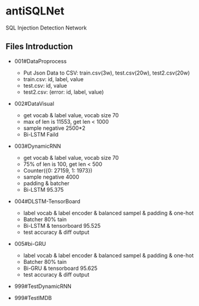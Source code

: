 # antiSQLNet
SQL Injection Detection Network

## Files Introduction

- 001#DataProprocess
  - Put Json Data to CSV: train.csv(3w), test.csv(20w), test2.csv(20w)
  - train.csv: id, label, value
  - test.csv: id, value
  - test2.csv: (error: id, label, value)

- 002#DataVisual
  - get vocab & label value, vocab size 70
  - max of len is 11553, get len < 1000
  - sample negative 2500*2
  - Bi-LSTM Faild

- 003#DynamicRNN
  - get vocab & label value, vocab size 70
  - 75% of len is 100, get len < 500
  - Counter({0: 27159, 1: 1973})
  - sample negative 4000
  - padding & batcher
  - Bi-LSTM 95.375

- 004#DLSTM-TensorBoard
  - label vocab & label encoder & balanced sampel & padding & one-hot
  - Batcher 80% tain
  - Bi-LSTM & tensorboard 95.525
  - test accuracy & diff output

- 005#bi-GRU
  - label vocab & label encoder & balanced sampel & padding & one-hot
  - Batcher 80% tain
  - Bi-GRU & tensorboard 95.625
  - test accuracy & diff output

- 999#TestDynamicRNN
- 999#TestIMDB